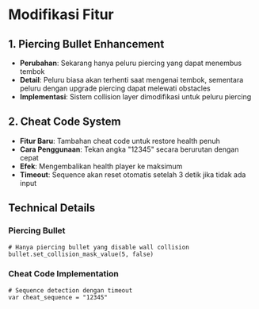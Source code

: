 # Modifikasi Fitur

## 1. Piercing Bullet Enhancement
- **Perubahan**: Sekarang hanya peluru piercing yang dapat menembus tembok
- **Detail**: Peluru biasa akan terhenti saat mengenai tembok, sementara peluru dengan upgrade piercing dapat melewati obstacles
- **Implementasi**: Sistem collision layer dimodifikasi untuk peluru piercing

## 2. Cheat Code System
- **Fitur Baru**: Tambahan cheat code untuk restore health penuh
- **Cara Penggunaan**: Tekan angka "12345" secara berurutan dengan cepat
- **Efek**: Mengembalikan health player ke maksimum
- **Timeout**: Sequence akan reset otomatis setelah 3 detik jika tidak ada input

## Technical Details

### Piercing Bullet
```gdscript
# Hanya piercing bullet yang disable wall collision
bullet.set_collision_mask_value(5, false)
```

### Cheat Code Implementation
```gdscript
# Sequence detection dengan timeout
var cheat_sequence = "12345"
```